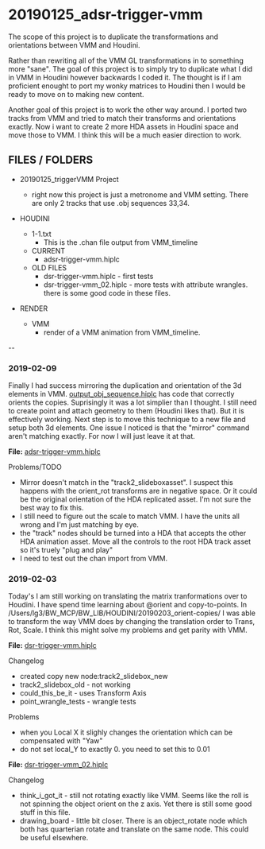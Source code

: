 # 20190125_adsr-trigger-vmm

The scope of this project is to duplicate the transformations and orientations between VMM and Houdini.  

Rather than rewriting all of the VMM GL transformations in to something more "sane".  The goal of this project is to simply try to duplicate what I did in VMM in Houdini however backwards I coded it. The thought is if I am proficient enought to port my wonky matrices to Houdini then I would be ready to move on to making new content.  

Another goal of this project is to work the other way around.  I ported two tracks from VMM and tried to match their transforms and orientations exactly.   Now i want to create 2 more HDA assets in Houdini space and move those to VMM.   I think this will be a much easier direction to work.   

## FILES / FOLDERS

- 20190125\_triggerVMM Project
	- right now this project is just a metronome and VMM setting.  There are only 2 tracks that use .obj sequences 33,34. 
- HOUDINI
	- 1-1.txt 
		- This is the .chan file output from VMM\_timeline
	- CURRENT
		- adsr-trigger-vmm.hiplc
	- OLD FILES
		- dsr-trigger-vmm.hiplc - first tests
		- dsr-trigger-vmm_02.hiplc - more tests with attribute wrangles. there is some good code in these files.
		
- RENDER
	- VMM
		- render of a VMM animation from VMM_timeline. 

--

### 2019-02-09

Finally I had success mirroring the duplication and orientation of the 3d elements in VMM.  [output\_obj\_sequence.hiplc](/Users/lg3/BW_MCP/BW_LIB/HOUDINI/20190206_axis_of_frustration/output_obj_sequence.hiplc) has code that correctly orients the copies.  Suprisingly it was a lot simplier than I thought.  I still need to create point and attach geometry to them (Houdini likes that).  But it is effectively working.  Next step is to move this technique to a new file and setup both 3d elements.   One issue I noticed is that the "mirror" command aren't matching exactly.   For now I will just leave it at that.

**File:** [adsr-trigger-vmm.hiplc](/Users/lg3/BW_MCP/BW_PROJECTS/BW_PUBLISH/20190125_adsr-trigger-vmm/HOUDINI/adsr-trigger-vmm.hiplc)

Problems/TODO

- Mirror doesn't match in the "track2\_slideboxasset".  I suspect this happens with the orient_rot transforms are in negative space. Or it could be the original orientation of the HDA replicated asset.  I'm not sure the best way to fix this.   
- I still need to figure out the scale to match VMM.  I have the units all wrong and I'm just matching by eye.
- the "track" nodes should be turned into a HDA that accepts the other HDA animation asset.  Move all the controls to the root HDA track asset so it's truely "plug and play"
- I need to test out the chan import from VMM. 




### 2019-02-03

Today's I am still working on translating the matrix tranformations over to Houdini. I have spend time learning about @orient and copy-to-points.  In /Users/lg3/BW_MCP/BW_LIB/HOUDINI/20190203_orient-copies/ I was able to transform the way VMM does by changing the translation order to Trans, Rot, Scale.  I think this might solve my problems and get parity with VMM.

**File:** [dsr-trigger-vmm.hiplc](/Users/lg3/BW_MCP/BW_PROJECTS/BW_PUBLISH/20190125_adsr-trigger-vmm/HOUDINI/dsr-trigger-vmm.hiplc)

Changelog

- created copy new node:track2\_slidebox\_new
- track2\_slidebox\_old - not working
- could\_this\_be\_it - uses Transform Axis
- point\_wrangle\_tests - wrangle tests

Problems

- when you Local X it slighly changes the orientation which can be compensated with "Yaw"
- do not set local_Y to exactly 0.  you need to set this to 0.01

**File:** [dsr-trigger-vmm_02.hiplc](/Users/lg3/BW_MCP/BW_PROJECTS/BW_PUBLISH/20190125_adsr-trigger-vmm/HOUDINI/dsr-trigger-vmm_02.hiplc)

Changelog

- think\_i\_got\_it - still not rotating exactly like VMM.  Seems like the roll is not spinning the object orient on the z axis.  Yet there is still some good stuff in this file.
- drawing\_board - little bit closer.  There is an object_rotate node which both has quarterian rotate and translate on the same node.  This could be useful elsewhere. 

	